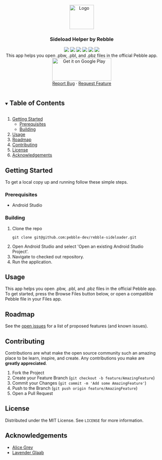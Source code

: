 <p align="center">
  <a href="https://github.com/pebble-dev/rebble-sideloader">
    <img src="app/src/main/ic_launcher-playstore.png" alt="Logo" width="80" height="80">
  </a>

  <h3 align="center">Sideload Helper by Rebble</h3>
  
  <p align="center">
     <a href='https://github.com/pebble-dev/rebble-sideloader/graphs/contributors'> <img src='https://img.shields.io/github/contributors/pebble-dev/rebble-sideloader.svg?style=appveyor'/></a>
   <a href='https://github.com/pebble-dev/rebble-sideloader/network/members'> <img src='https://img.shields.io/github/forks/pebble-dev/rebble-sideloader.svg?style=appveyor'/></a>
   <a href='https://github.com/pebble-dev/rebble-sideloader/stargazers'> <img src='https://img.shields.io/github/stars/pebble-dev/rebble-sideloader.svg?style=appveyor'/></a>
  <a href='https://github.com/pebble-dev/rebble-sideloader/issues'> <img src='https://img.shields.io/github/issues/pebble-dev/rebble-sideloader.svg?style=appveyor'/></a>
  <a href='https://github.com/pebble-dev/rebble-sideloader/blob/master/LICENSE'> <img src='https://img.shields.io/github/license/pebble-dev/rebble-sideloader.svg?style=appveyor'/></a>
   <a title="Crowdin" target="_blank" href="https://crowdin.com/project/charon"><img src="https://badges.crowdin.net/charon/localized.svg"></a>
   <br />
    This app helps you open .pbw, .pbl, and .pbz files in the official Pebble app. 
    <br />
<a href='https://play.google.com/store/apps/details?id=io.rebble.charon&pcampaignid=pcampaignidMKT-Other-global-all-co-prtnr-py-PartBadge-Mar2515-1'><img alt='Get it on Google Play' width=193.8 height=75 src='https://play.google.com/intl/en_us/badges/static/images/badges/en_badge_web_generic.png'/></a>
    <br />
    <a href="https://github.com/pebble-dev/rebble-sideloader/issues">Report Bug</a>
    ·
    <a href="https://github.com/pebble-dev/rebble-sideloader/issues">Request Feature</a>
  </p>
</p>




<details open="open">
  <summary><h2 style="display: inline-block">Table of Contents</h2></summary>
  <ol>
    <li>
      <a href="#getting-started">Getting Started</a>
      <ul>
        <li><a href="#prerequisites">Prerequisites</a></li>
        <li><a href="#building">Building</a></li>
      </ul>
    </li>
    <li><a href="#usage">Usage</a></li>
    <li><a href="#roadmap">Roadmap</a></li>
    <li><a href="#contributing">Contributing</a></li>
    <li><a href="#license">License</a></li>
    <li><a href="#acknowledgements">Acknowledgements</a></li>
  </ol>
</details>



## Getting Started

To get a local copy up and running follow these simple steps.

### Prerequisites

<ul>
<li>Android Studio</li>
</ul>

### Building

<ol>
<li>Clone the repo</li>

```shell
git clone git@github.com:pebble-dev/rebble-sideloader.git
```

<li>Open Android Studio and select 'Open an existing Android Studio Project'.</li>
<li>Navigate to checked out repository.</li>
<li>Run the application.</li>
</ol>


## Usage

This app helps you open .pbw, .pbl, and .pbz files in the official Pebble app. To get started, press the Browse Files button below, or open a compatible Pebble file in your Files app.


## Roadmap

See the [open issues](https://github.com/pebble-dev/rebble-sideloader/issues) for a list of proposed features (and known issues).




## Contributing

Contributions are what make the open source community such an amazing place to be learn, inspire, and create. Any contributions you make are **greatly appreciated**.

1. Fork the Project
2. Create your Feature Branch (`git checkout -b feature/AmazingFeature`)
3. Commit your Changes (`git commit -m 'Add some AmazingFeature'`)
4. Push to the Branch (`git push origin feature/AmazingFeature`)
5. Open a Pull Request




## License

Distributed under the MIT License. See `LICENSE` for more information.




## Acknowledgements

* [Alice Grey](https://github.com/AliceGrey)
* [Lavender Glaab](https://github.com/piggehperson)
